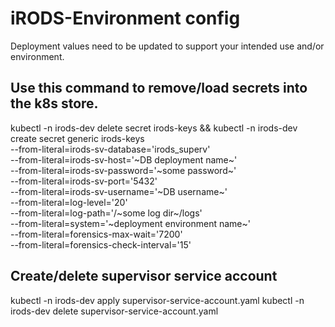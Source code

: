 <!--
BSD 3-Clause All rights reserved.

SPDX-License-Identifier: BSD 3-Clause
-->

# iRODS-Environment config

Deployment values need to be updated to support your intended use and/or environment.

Use this command to remove/load secrets into the k8s store.
------------------------------------------
kubectl -n irods-dev delete secret irods-keys &&
kubectl -n irods-dev create secret generic irods-keys \
--from-literal=irods-sv-database='irods_superv' \
--from-literal=irods-sv-host='~DB deployment name~' \
--from-literal=irods-sv-password='~some password~' \
--from-literal=irods-sv-port='5432' \
--from-literal=irods-sv-username='~DB username~' \
--from-literal=log-level='20' \
--from-literal=log-path='/~some log dir~/logs' \
--from-literal=system='~deployment environment name~' \
--from-literal=forensics-max-wait='7200' \
--from-literal=forensics-check-interval='15'

Create/delete supervisor service account
------------------------------------------
kubectl -n irods-dev apply supervisor-service-account.yaml
kubectl -n irods-dev delete supervisor-service-account.yaml